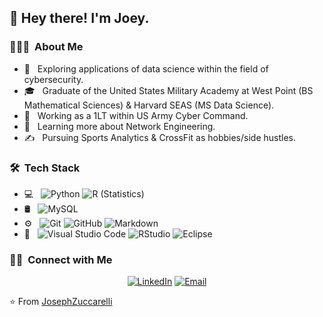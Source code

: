 <h2> 👋 Hey there! I'm Joey.</h2>

<h3> 👨🏻‍💻 &nbsp;About Me </h3>

- 🤔 &nbsp; Exploring applications of data science within the field of cybersecurity.
- 🎓 &nbsp; Graduate of the United States Military Academy at West Point (BS Mathematical Sciences) & Harvard SEAS (MS Data Science).
- 💼 &nbsp; Working as a 1LT within US Army Cyber Command.
- 🌱 &nbsp; Learning more about Network Engineering.
- ✍️ &nbsp; Pursuing Sports Analytics & CrossFit as hobbies/side hustles.

<h3> 🛠 &nbsp;Tech Stack</h3>

- 💻 &nbsp;
  ![Python](https://img.shields.io/badge/-Python-333333?style=flat&logo=python)
  ![R (Statistics)](https://img.shields.io/badge/-R-333333?style=flat&logo=R&logoColor=276DC3)
- 🛢 &nbsp;
  ![MySQL](https://img.shields.io/badge/-MySQL-333333?style=flat&logo=mysql)
- ⚙️ &nbsp;
  ![Git](https://img.shields.io/badge/-Git-333333?style=flat&logo=git)
  ![GitHub](https://img.shields.io/badge/-GitHub-333333?style=flat&logo=github)
  ![Markdown](https://img.shields.io/badge/-Markdown-333333?style=flat&logo=markdown)
- 🔧 &nbsp;
  ![Visual Studio Code](https://img.shields.io/badge/-Visual%20Studio%20Code-333333?style=flat&logo=visual-studio-code&logoColor=007ACC)
  ![RStudio](https://img.shields.io/badge/-RStudio-333333?style=flat&logo=rstudio)
  ![Eclipse](https://img.shields.io/badge/-Eclipse-333333?style=flat&logo=eclipse-ide&logoColor=2C2255)


<h3> 🤝🏻 &nbsp;Connect with Me </h3>

<p align="center">
<a href="https://www.linkedin.com/in/joseph-zuccarelli-44555820a/"><img alt="LinkedIn" src="https://img.shields.io/badge/LinkedIn-Joseph%20Zuccarelli-blue?style=flat-square&logo=linkedin"></a>
<a href="mailto:zuccarelli.joseph@gmail.com"><img alt="Email" src="https://img.shields.io/badge/Email-zuccarelli.joseph@gmail.com-blue?style=flat-square&logo=gmail"></a>
</p>

⭐️ From [JosephZuccarelli](https://github.com/JosephZuccarelli)
